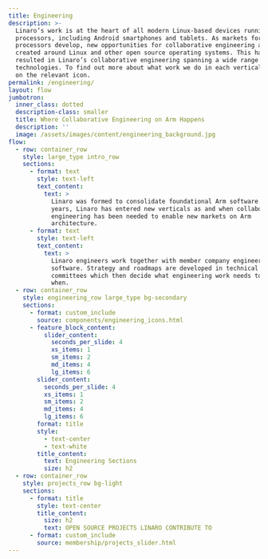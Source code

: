 ```yaml
---
title: Engineering
description: >-
  Linaro’s work is at the heart of all modern Linux-based devices running on Arm
  processors, including Android smartphones and tablets. As markets for Arm
  processors develop, new opportunities for collaborative engineering are
  created around Linux and other open source operating systems. This has
  resulted in Linaro’s collaborative engineering spanning a wide range of
  technologies. To find out more about what work we do in each vertical, click
  on the relevant icon.
permalink: /engineering/
layout: flow
jumbotron:
  inner_class: dotted
  description-class: smaller
  title: Where Collaborative Engineering on Arm Happens
  description: ''
  image: /assets/images/content/engineering_background.jpg
flow:
  - row: container_row
    style: large_type intro_row
    sections:
      - format: text
        style: text-left
        text_content:
          text: >
            Linaro was formed to consolidate foundational Arm software. Over the
            years, Linaro has entered new verticals as and when collaborative
            engineering has been needed to enable new markets on Arm
            architecture.
      - format: text
        style: text-left
        text_content:
          text: >
            Linaro engineers work together with member company engineers on Arm
            software. Strategy and roadmaps are developed in technical steering
            committees which then decide what engineering work needs to happen
            when.
  - row: container_row
    style: engineering_row large_type bg-secondary
    sections:
      - format: custom_include
        source: components/engineering_icons.html
      - feature_block_content:
          slider_content:
            seconds_per_slide: 4
            xs_items: 1
            sm_items: 2
            md_items: 4
            lg_items: 6
        slider_content:
          seconds_per_slide: 4
          xs_items: 1
          sm_items: 2
          md_items: 4
          lg_items: 6
        format: title
        style:
          - text-center
          - text-white
        title_content:
          text: Engineering Sections
          size: h2
  - row: container_row
    style: projects_row bg-light
    sections:
      - format: title
        style: text-center
        title_content:
          size: h2
          text: OPEN SOURCE PROJECTS LINARO CONTRIBUTE TO
      - format: custom_include
        source: membership/projects_slider.html
---
```

